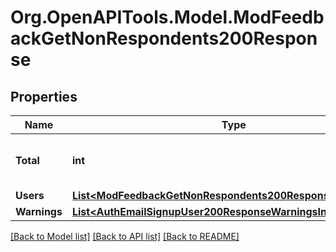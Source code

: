 # Org.OpenAPITools.Model.ModFeedbackGetNonRespondents200Response

## Properties

Name | Type | Description | Notes
------------ | ------------- | ------------- | -------------
**Total** | **int** | Total number of non respondents | [default to null]
**Users** | [**List&lt;ModFeedbackGetNonRespondents200ResponseUsersInner&gt;**](ModFeedbackGetNonRespondents200ResponseUsersInner.md) |  | 
**Warnings** | [**List&lt;AuthEmailSignupUser200ResponseWarningsInner&gt;**](AuthEmailSignupUser200ResponseWarningsInner.md) |  | [optional] 

[[Back to Model list]](../README.md#documentation-for-models) [[Back to API list]](../README.md#documentation-for-api-endpoints) [[Back to README]](../README.md)

